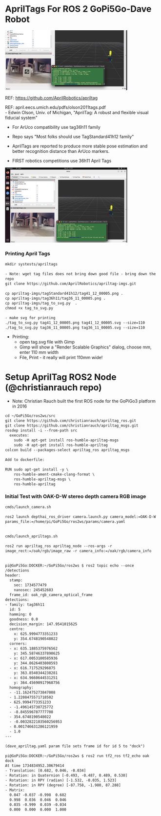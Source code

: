 # AprilTags For ROS 2 GoPi5Go-Dave Robot  

<img src="https://github.com/slowrunner/GoPi5Go/blob/main/systests/apriltags/Dave_Looking_At_AprilTag.jpg" width="400" />  


REF:  https://github.com/AprilRobotics/apriltag  

REF: april.eecs.umich.edu/pdfs/olson2011tags.pdf  
     - Edwin Olson, Univ. of Michigan, "AprilTag: A robust and flexible visual fiducial system"  


- For ArUco compatibility use tag36h11 family  

- Repo says "Most folks should use TagStandard41h12 family"  

- AprilTags are reported to produce more stable pose estimation and better recognition distance than ArUco markers.  
 
- FIRST robotics competitions use 36h11 April Tags  

<img src="https://github.com/slowrunner/GoPi5Go/blob/main/systests/apriltags/Dave_Looking_For_AprilTag_Marker.jpg" width="400" />  

### Printing April Tags  

```
mkdir systests/apriltags

- Note: wget tag files does not bring down good file - bring down the repo
git clone https://github.com/AprilRobotics/apriltag-imgs.git

cp apriltag-imgs/tagStandard41h12/tag41_12_00005.png .
cp apriltag-imgs/tag36h11/tag36_11_00005.png .
cp apriltag-imgs/tag_to_svg.py  .
chmod +x tag_to_svg.py

- make svg for printing
./tag_to_svg.py tag41_12_00005.png tag41_12_00005.svg --size=110
./tag_to_svg.py tag36_11_00005.png tag36_11_00005.svg --size=110

```

- Printing:  
  - open tag.svg file with Gimp  
  - Gimp will show a "Render Scalable Graphics" dialog, choose mm, enter 110 mm width  
  - File, Print - it really will print 110mm wide!  



# Setup AprilTag ROS2 Node (@christianrauch repo)  

- Note: Christian Rauch built the first ROS node for the GoPiGo3 platform in 2016  

```
cd ~/GoPi5Go/ros2ws/src  
git clone https://github.com/christianrauch/apriltag_ros.git  
git clone https://github.com/christianrauch/apriltag_msgs.git
rosdep install -i --from-path src  
  executes:  
    sudo -H apt-get install ros-humble-apriltag-msgs  
    sudo -H apt-get install ros-humble-apriltag  
colcon build --packages-select apriltag_ros apriltag_msgs

Add to dockerfile:

RUN sudo apt-get install -y \
    ros-humble-ament-cmake-clang-format \
    ros-humble-apriltag-msgs \
    ros-humble-apriltag 

```

### Initial Test with OAK-D-W stereo depth camera RGB image

```
cmds/launch_camera.sh

ros2 launch depthai_ros_driver camera.launch.py camera_model:=OAK-D-W params_file:=/home/pi/GoPi5Go/ros2ws/params/camera.yaml 


cmds/launch_apriltags.sh

ros2 run apriltag_ros apriltag_node --ros-args -r image_rect:=/oak/rgb/image_raw -r camera_info:=/oak/rgb/camera_info


pi@GoPi5Go:DOCKER:~/GoPi5Go/ros2ws $ ros2 topic echo --once /detections
header:
  stamp:
    sec: 1734577479
    nanosec: 245452683
  frame_id: oak_rgb_camera_optical_frame
detections:
- family: tag36h11
  id: 5
  hamming: 0
  goodness: 0.0
  decision_margin: 147.9541015625
  centre:
    x: 625.9994773351233
    y: 354.6748190548022
  corners:
  - x: 635.1885375976562
    y: 345.58746337890625
  - x: 617.0053100585936
    y: 344.8626403808593
  - x: 616.717529296875
    y: 363.8540344238281
  - x: 634.9660644531251
    y: 364.45690917968756
  homography:
  - -11.162475273847008
  - 1.2208475571718502
  - 625.9994773351233
  - -1.496145738725772
  - -8.845596787777708
  - 354.6748190548022
  - -0.0032822103560256953
  - 0.001746631286121959
  - 1.0
---

(dave_apriltag.yaml param file sets frame id for id 5 to "dock")

pi@GoPi5Go:DOCKER:~/GoPi5Go/ros2ws $ ros2 run tf2_ros tf2_echo oak dock
At time 1734834952.30679414
- Translation: [0.682, 0.046, -0.034]
- Rotation: in Quaternion [-0.493, -0.487, 0.489, 0.530]
- Rotation: in RPY (radian) [-1.532, -0.035, 1.523]
- Rotation: in RPY (degree) [-87.758, -1.980, 87.288]
- Matrix:
  0.047 -0.037 -0.998  0.682
  0.998  0.036  0.046  0.046
  0.035 -0.999  0.039 -0.034
  0.000  0.000  0.000  1.000
```  


